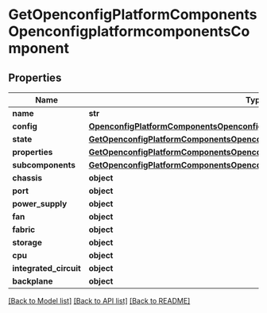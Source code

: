 # GetOpenconfigPlatformComponentsOpenconfigplatformcomponentsComponent

## Properties
Name | Type | Description | Notes
------------ | ------------- | ------------- | -------------
**name** | **str** |  | 
**config** | [**OpenconfigPlatformComponentsOpenconfigplatformcomponentsConfig**](OpenconfigPlatformComponentsOpenconfigplatformcomponentsConfig.md) |  | [optional] 
**state** | [**GetOpenconfigPlatformComponentsOpenconfigplatformcomponentsState**](GetOpenconfigPlatformComponentsOpenconfigplatformcomponentsState.md) |  | [optional] 
**properties** | [**GetOpenconfigPlatformComponentsOpenconfigplatformcomponentsProperties**](GetOpenconfigPlatformComponentsOpenconfigplatformcomponentsProperties.md) |  | [optional] 
**subcomponents** | [**GetOpenconfigPlatformComponentsOpenconfigplatformcomponentsSubcomponents**](GetOpenconfigPlatformComponentsOpenconfigplatformcomponentsSubcomponents.md) |  | [optional] 
**chassis** | **object** |  | [optional] 
**port** | **object** |  | [optional] 
**power_supply** | **object** |  | [optional] 
**fan** | **object** |  | [optional] 
**fabric** | **object** |  | [optional] 
**storage** | **object** |  | [optional] 
**cpu** | **object** |  | [optional] 
**integrated_circuit** | **object** |  | [optional] 
**backplane** | **object** |  | [optional] 

[[Back to Model list]](../README.md#documentation-for-models) [[Back to API list]](../README.md#documentation-for-api-endpoints) [[Back to README]](../README.md)


